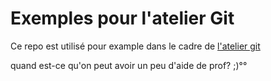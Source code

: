 # Exemples pour l'atelier Git

Ce repo est utilisé pour example dans le cadre de [l'atelier git](
https://petrus-v.gitbooks.io/git-workshop/content/fr/)

quand est-ce qu'on peut avoir un peu d'aide de prof?
;)°°


